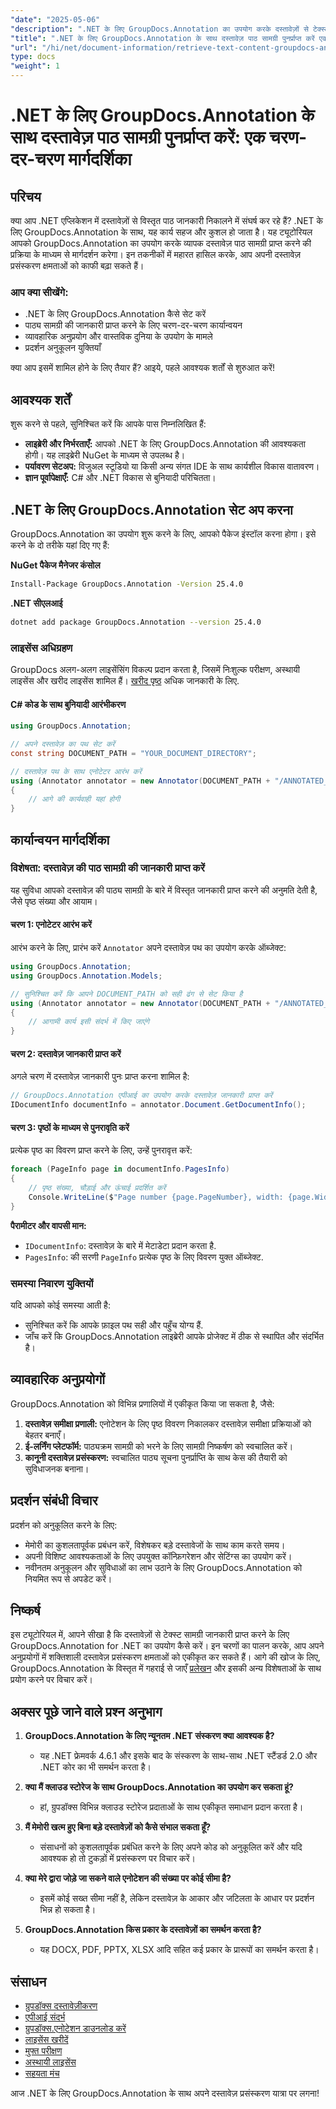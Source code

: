 ```yaml
---
"date": "2025-05-06"
"description": ".NET के लिए GroupDocs.Annotation का उपयोग करके दस्तावेज़ों से टेक्स्ट सामग्री को कुशलतापूर्वक पुनर्प्राप्त करना सीखें। अपने दस्तावेज़ प्रसंस्करण क्षमताओं को बढ़ाने के लिए इस चरण-दर-चरण मार्गदर्शिका का पालन करें।"
"title": ".NET के लिए GroupDocs.Annotation के साथ दस्तावेज़ पाठ सामग्री पुनर्प्राप्त करें एक चरण-दर-चरण मार्गदर्शिका"
"url": "/hi/net/document-information/retrieve-text-content-groupdocs-annotation-net/"
type: docs
"weight": 1
---
```


# .NET के लिए GroupDocs.Annotation के साथ दस्तावेज़ पाठ सामग्री पुनर्प्राप्त करें: एक चरण-दर-चरण मार्गदर्शिका

## परिचय

क्या आप .NET एप्लिकेशन में दस्तावेज़ों से विस्तृत पाठ जानकारी निकालने में संघर्ष कर रहे हैं? .NET के लिए GroupDocs.Annotation के साथ, यह कार्य सहज और कुशल हो जाता है। यह ट्यूटोरियल आपको GroupDocs.Annotation का उपयोग करके व्यापक दस्तावेज़ पाठ सामग्री प्राप्त करने की प्रक्रिया के माध्यम से मार्गदर्शन करेगा। इन तकनीकों में महारत हासिल करके, आप अपनी दस्तावेज़ प्रसंस्करण क्षमताओं को काफी बढ़ा सकते हैं।

### आप क्या सीखेंगे:
- .NET के लिए GroupDocs.Annotation कैसे सेट करें
- पाठ्य सामग्री की जानकारी प्राप्त करने के लिए चरण-दर-चरण कार्यान्वयन
- व्यावहारिक अनुप्रयोग और वास्तविक दुनिया के उपयोग के मामले
- प्रदर्शन अनुकूलन युक्तियाँ

क्या आप इसमें शामिल होने के लिए तैयार हैं? आइये, पहले आवश्यक शर्तों से शुरुआत करें!

## आवश्यक शर्तें

शुरू करने से पहले, सुनिश्चित करें कि आपके पास निम्नलिखित हैं:

- **लाइब्रेरी और निर्भरताएँ:** आपको .NET के लिए GroupDocs.Annotation की आवश्यकता होगी। यह लाइब्रेरी NuGet के माध्यम से उपलब्ध है।
- **पर्यावरण सेटअप:** विजुअल स्टूडियो या किसी अन्य संगत IDE के साथ कार्यशील विकास वातावरण।
- **ज्ञान पूर्वापेक्षाएँ:** C# और .NET विकास से बुनियादी परिचितता।

## .NET के लिए GroupDocs.Annotation सेट अप करना

GroupDocs.Annotation का उपयोग शुरू करने के लिए, आपको पैकेज इंस्टॉल करना होगा। इसे करने के दो तरीके यहां दिए गए हैं:

**NuGet पैकेज मैनेजर कंसोल**
```bash
Install-Package GroupDocs.Annotation -Version 25.4.0
```

**.NET सीएलआई**
```bash
dotnet add package GroupDocs.Annotation --version 25.4.0
```

### लाइसेंस अधिग्रहण

GroupDocs अलग-अलग लाइसेंसिंग विकल्प प्रदान करता है, जिसमें निःशुल्क परीक्षण, अस्थायी लाइसेंस और खरीद लाइसेंस शामिल हैं। [खरीद पृष्ठ](https://purchase.groupdocs.com/buy) अधिक जानकारी के लिए.

#### C# कोड के साथ बुनियादी आरंभीकरण

```csharp
using GroupDocs.Annotation;

// अपने दस्तावेज़ का पथ सेट करें
const string DOCUMENT_PATH = "YOUR_DOCUMENT_DIRECTORY";

// दस्तावेज़ पथ के साथ एनोटेटर आरंभ करें
using (Annotator annotator = new Annotator(DOCUMENT_PATH + "/ANNOTATED_DOCX"))
{
    // आगे की कार्यवाही यहां होगी
}
```

## कार्यान्वयन मार्गदर्शिका

### विशेषता: दस्तावेज़ की पाठ सामग्री की जानकारी प्राप्त करें

यह सुविधा आपको दस्तावेज़ की पाठ्य सामग्री के बारे में विस्तृत जानकारी प्राप्त करने की अनुमति देती है, जैसे पृष्ठ संख्या और आयाम।

#### चरण 1: एनोटेटर आरंभ करें

आरंभ करने के लिए, प्रारंभ करें `Annotator` अपने दस्तावेज़ पथ का उपयोग करके ऑब्जेक्ट:

```csharp
using GroupDocs.Annotation;
using GroupDocs.Annotation.Models;

// सुनिश्चित करें कि आपने DOCUMENT_PATH को सही ढंग से सेट किया है
using (Annotator annotator = new Annotator(DOCUMENT_PATH + "/ANNOTATED_DOCX"))
{
    // आगामी कार्य इसी संदर्भ में किए जाएंगे
}
```

#### चरण 2: दस्तावेज़ जानकारी प्राप्त करें

अगले चरण में दस्तावेज़ जानकारी पुनः प्राप्त करना शामिल है:

```csharp
// GroupDocs.Annotation एपीआई का उपयोग करके दस्तावेज़ जानकारी प्राप्त करें
IDocumentInfo documentInfo = annotator.Document.GetDocumentInfo();
```

#### चरण 3: पृष्ठों के माध्यम से पुनरावृति करें

प्रत्येक पृष्ठ का विवरण प्राप्त करने के लिए, उन्हें पुनरावृत्त करें:

```csharp
foreach (PageInfo page in documentInfo.PagesInfo)
{
    // पृष्ठ संख्या, चौड़ाई और ऊंचाई प्रदर्शित करें
    Console.WriteLine($"Page number {page.PageNumber}, width: {page.Width} and height: {page.Height}");
}
```

**पैरामीटर और वापसी मान:**
- `IDocumentInfo`: दस्तावेज़ के बारे में मेटाडेटा प्रदान करता है.
- `PagesInfo`: की सरणी `PageInfo` प्रत्येक पृष्ठ के लिए विवरण युक्त ऑब्जेक्ट.

### समस्या निवारण युक्तियों

यदि आपको कोई समस्या आती है:
- सुनिश्चित करें कि आपके फ़ाइल पथ सही और पहुँच योग्य हैं.
- जाँच करें कि GroupDocs.Annotation लाइब्रेरी आपके प्रोजेक्ट में ठीक से स्थापित और संदर्भित है।

## व्यावहारिक अनुप्रयोगों

GroupDocs.Annotation को विभिन्न प्रणालियों में एकीकृत किया जा सकता है, जैसे:
1. **दस्तावेज़ समीक्षा प्रणाली:** एनोटेशन के लिए पृष्ठ विवरण निकालकर दस्तावेज़ समीक्षा प्रक्रियाओं को बेहतर बनाएँ।
2. **ई-लर्निंग प्लेटफॉर्म:** पाठ्यक्रम सामग्री को भरने के लिए सामग्री निष्कर्षण को स्वचालित करें।
3. **कानूनी दस्तावेज़ प्रसंस्करण:** स्वचालित पाठ्य सूचना पुनर्प्राप्ति के साथ केस की तैयारी को सुविधाजनक बनाना।

## प्रदर्शन संबंधी विचार

प्रदर्शन को अनुकूलित करने के लिए:
- मेमोरी का कुशलतापूर्वक प्रबंधन करें, विशेषकर बड़े दस्तावेजों के साथ काम करते समय।
- अपनी विशिष्ट आवश्यकताओं के लिए उपयुक्त कॉन्फ़िगरेशन और सेटिंग्स का उपयोग करें।
- नवीनतम अनुकूलन और सुविधाओं का लाभ उठाने के लिए GroupDocs.Annotation को नियमित रूप से अपडेट करें।

## निष्कर्ष

इस ट्यूटोरियल में, आपने सीखा है कि दस्तावेज़ों से टेक्स्ट सामग्री जानकारी प्राप्त करने के लिए GroupDocs.Annotation for .NET का उपयोग कैसे करें। इन चरणों का पालन करके, आप अपने अनुप्रयोगों में शक्तिशाली दस्तावेज़ प्रसंस्करण क्षमताओं को एकीकृत कर सकते हैं। आगे की खोज के लिए, GroupDocs.Annotation के विस्तृत में गहराई से जाएँ [प्रलेखन](https://docs.groupdocs.com/annotation/net/) और इसकी अन्य विशेषताओं के साथ प्रयोग करने पर विचार करें।

## अक्सर पूछे जाने वाले प्रश्न अनुभाग

1. **GroupDocs.Annotation के लिए न्यूनतम .NET संस्करण क्या आवश्यक है?**
   - यह .NET फ्रेमवर्क 4.6.1 और इसके बाद के संस्करण के साथ-साथ .NET स्टैंडर्ड 2.0 और .NET कोर का भी समर्थन करता है।

2. **क्या मैं क्लाउड स्टोरेज के साथ GroupDocs.Annotation का उपयोग कर सकता हूं?**
   - हां, ग्रुपडॉक्स विभिन्न क्लाउड स्टोरेज प्रदाताओं के साथ एकीकृत समाधान प्रदान करता है।

3. **मैं मेमोरी खत्म हुए बिना बड़े दस्तावेज़ों को कैसे संभाल सकता हूँ?**
   - संसाधनों को कुशलतापूर्वक प्रबंधित करने के लिए अपने कोड को अनुकूलित करें और यदि आवश्यक हो तो टुकड़ों में प्रसंस्करण पर विचार करें।

4. **क्या मेरे द्वारा जोड़े जा सकने वाले एनोटेशन की संख्या पर कोई सीमा है?**
   - इसमें कोई सख्त सीमा नहीं है, लेकिन दस्तावेज़ के आकार और जटिलता के आधार पर प्रदर्शन भिन्न हो सकता है।

5. **GroupDocs.Annotation किस प्रकार के दस्तावेज़ों का समर्थन करता है?**
   - यह DOCX, PDF, PPTX, XLSX आदि सहित कई प्रकार के प्रारूपों का समर्थन करता है।

## संसाधन
- [ग्रुपडॉक्स दस्तावेज़ीकरण](https://docs.groupdocs.com/annotation/net/)
- [एपीआई संदर्भ](https://reference.groupdocs.com/annotation/net/)
- [ग्रुपडॉक्स.एनोटेशन डाउनलोड करें](https://releases.groupdocs.com/annotation/net/)
- [लाइसेंस खरीदें](https://purchase.groupdocs.com/buy)
- [मुफ्त परीक्षण](https://releases.groupdocs.com/annotation/net/)
- [अस्थायी लाइसेंस](https://purchase.groupdocs.com/temporary-license/)
- [सहयता मंच](https://forum.groupdocs.com/c/annotation/) 

आज .NET के लिए GroupDocs.Annotation के साथ अपने दस्तावेज़ प्रसंस्करण यात्रा पर लगना!